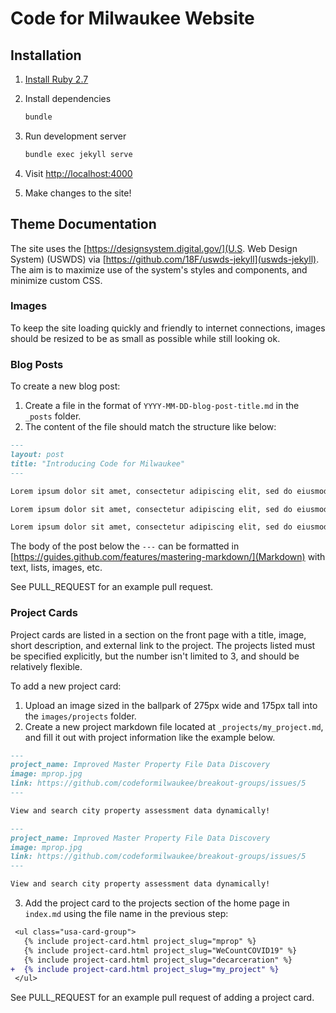 # Code for Milwaukee Website

## Installation

1. [Install Ruby 2.7](https://www.ruby-lang.org/en/documentation/installation/)

2. Install dependencies

    ```sh
    bundle
    ```

3. Run development server

    ```sh
    bundle exec jekyll serve
    ```

4. Visit [http://localhost:4000](http://localhost:4000)

5. Make changes to the site!

## Theme Documentation

The site uses the [https://designsystem.digital.gov/](U.S. Web Design System) (USWDS) via [https://github.com/18F/uswds-jekyll](uswds-jekyll). The aim is to maximize use of the system's styles and components, and minimize custom CSS.

### Images

To keep the site loading quickly and friendly to internet connections, images should be resized to be as small as possible while still looking ok.

### Blog Posts

To create a new blog post:

1. Create a file in the format of `YYYY-MM-DD-blog-post-title.md` in the `_posts` folder.
2. The content of the file should match the structure like below:

```markdown
---
layout: post
title: "Introducing Code for Milwaukee"
---

Lorem ipsum dolor sit amet, consectetur adipiscing elit, sed do eiusmod tempor incididunt ut labore et dolore magna aliqua. Ut enim ad minim veniam, quis nostrud exercitation ullamco laboris nisi ut aliquip ex ea commodo consequat.

Lorem ipsum dolor sit amet, consectetur adipiscing elit, sed do eiusmod tempor incididunt ut labore et dolore magna aliqua. Ut enim ad minim veniam, quis nostrud exercitation ullamco laboris nisi ut aliquip ex ea commodo consequat.

Lorem ipsum dolor sit amet, consectetur adipiscing elit, sed do eiusmod tempor incididunt ut labore et dolore magna aliqua. Ut enim ad minim veniam, quis nostrud exercitation ullamco laboris nisi ut aliquip ex ea commodo consequat.
```

The body of the post below the `---` can be formatted in [https://guides.github.com/features/mastering-markdown/](Markdown) with text, lists, images, etc.

See PULL_REQUEST for an example pull request.

### Project Cards

Project cards are listed in a section on the front page with a title, image, short description, and external link to the project. The projects listed must be specified explicitly, but the number isn't limited to 3, and should be relatively flexible.

To add a new project card:

1. Upload an image sized in the ballpark of 275px wide and 175px tall into the `images/projects` folder.
2. Create a new project markdown file located at `_projects/my_project.md`, and fill it out with project information like the example below.

```markdown
---
project_name: Improved Master Property File Data Discovery
image: mprop.jpg
link: https://github.com/codeformilwaukee/breakout-groups/issues/5
---

View and search city property assessment data dynamically!
```

```markdown
---
project_name: Improved Master Property File Data Discovery
image: mprop.jpg
link: https://github.com/codeformilwaukee/breakout-groups/issues/5
---

View and search city property assessment data dynamically!
```

3. Add the project card to the projects section of the home page in `index.md` using the file name in the previous step:
```diff
 <ul class="usa-card-group">
   {% include project-card.html project_slug="mprop" %}
   {% include project-card.html project_slug="WeCountCOVID19" %}
   {% include project-card.html project_slug="decarceration" %}
+  {% include project-card.html project_slug="my_project" %}
 </ul>
```

See PULL_REQUEST for an example pull request of adding a project card.
